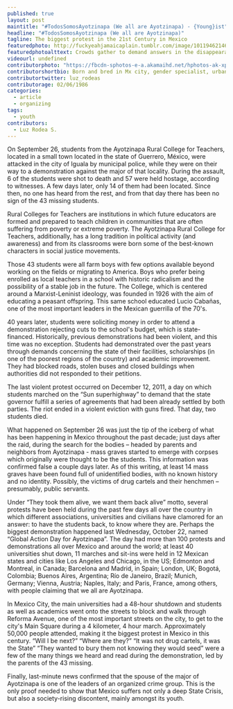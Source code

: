 ```yaml
---
published: true
layout: post
maintitle: "#TodosSomosAyotzinapa (We all are Ayotzinapa) - {Young}ist"
headline: "#TodosSomosAyotzinapa (We all are Ayotzinapa)"
tagline: The biggest protest in the 21st Century in Mexico
featuredphoto: http://fuckyeahjamaicaplain.tumblr.com/image/101194621466
featuredphotoalttext: Crowds gather to demand answers in the disappearance of students.
videourl: undefined
contributorphoto: "https://fbcdn-sphotos-e-a.akamaihd.net/hphotos-ak-xpa1/t31.0-8/s720x720/1397469_10152045657432938_2142110757_o.jpg"
contributorshortbio: Born and bred in Mx city, gender specialist, urban development enthusiast, working in community development.
contributortwitter: luz_rodeas
contributorage: 02/06/1986
categories: 
  - article
  - organizing
tags: 
  - youth
contributors: 
  - Luz Rodea S.
---
```

On September 26, students from the Ayotzinapa Rural College for Teachers, located in a small town located in the state of Guerrero, México, were attacked in the city of Iguala by municipal police, while they were on their way to a demonstration against the major of that locality. During the assault, 6 of the students were shot to death and 57 were held hostage, according to witnesses. A few days later, only 14 of them had been located. Since then, no one has heard from the rest, and from that day there has been no sign of the 43 missing students.

Rural Colleges for Teachers are institutions in which future educators are formed and prepared to teach children in communities that are often suffering from poverty or extreme poverty. The Ayotzinapa Rural College for Teachers, additionally, has a long tradition in political activity (and awareness) and from its classrooms were born some of the best-known characters in social justice movements.

Those 43 students were all farm boys with few options available beyond working on the fields or migrating to America. Boys who prefer being enrolled as local teachers in a school with historic radicalism and the possibility of a stable job in the future. The College, which is centered around a Marxist-Leninist ideology, was founded in 1926 with the aim of educating a peasant offspring. This same school educated Lucio Cabañas, one of the most important leaders in the Mexican guerrilla of the 70's.

40 years later, students were soliciting money in order to attend a demonstration rejecting cuts to the school's budget, which is state-financed. Historically, previous demonstrations had been violent, and this time was no exception. Students had demonstrated over the past years through demands concerning the state of their facilities, scholarships (in one of the poorest regions of the country) and academic improvement. They had blocked roads, stolen buses and closed buildings when authorities did not responded to their petitions.

The last violent protest occurred on December 12, 2011, a day on which students marched on the “Sun superhighway” to demand that the state governor fulfill a series of agreements that had been already settled by both parties. The riot ended in a violent eviction with guns fired. That day, two students died.

What happened on September 26 was just the tip of the iceberg of what has been happening in Mexico throughout the past decade; just days after the raid, during the search for the bodies – headed by parents and neighbors from Ayotzinapa - mass graves started to emerge with corpses which originally were thought to be the students. This information was confirmed false a couple days later. As of this writing, at least 14 mass graves have been found full of unidentified bodies, with no known history and no identity. Possibly, the victims of drug cartels and their henchmen – presumably, public servants.

Under “They took them alive, we want them back alive” motto, several protests have been held during the past few days all over the country in which different associations, universities and civilians have clamored for an answer: to have the students back, to know where they are. Perhaps the biggest demonstration happened last Wednesday, October 22, named “Global Action Day for Ayotzinapa”. The day had more than 100 protests and demonstrations all over Mexico and around the world; at least 40 universities shut down, 11 marches and sit-ins were held in 12 Mexican states and cities like Los Angeles and Chicago, in the US; Edmonton and Montreal, in Canada; Barcelona and Madrid, in Spain; London, UK; Bogotá, Colombia; Buenos Aires, Argentina; Río de Janeiro, Brazil; Munich, Germany; Vienna, Austria; Naples, Italy; and Paris, France, among others, with people claiming that we all are Ayotzinapa.

In Mexico City, the main universities had a 48-hour shutdown and students as well as academics went onto the streets to block and walk through Reforma Avenue, one of the most important streets on the city, to get to the city's Main Square during a 4 kilometer, 4 hour march. Approximately 50,000 people attended, making it the biggest protest in Mexico in this century. “Will I be next?” “Where are they?” “It was not drug cartels, it was the State” “They wanted to bury them not knowing they would seed” were a few of the many things we heard and read during the demonstration, led by the parents of the 43 missing.

Finally, last-minute news confirmed that the spouse of the major of Ayotzinapa is one of the leaders of an organized crime group. This is the only proof needed to show that Mexico suffers not only a deep State Crisis, but also a society-rising discontent, mainly amongst its youth. 
